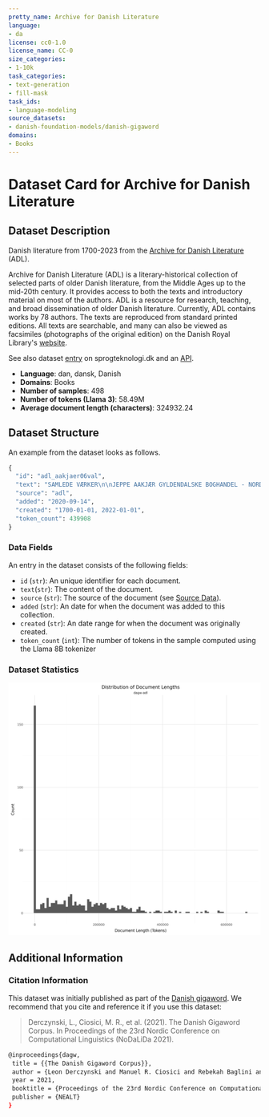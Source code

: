 ```yaml
---
pretty_name: Archive for Danish Literature
language:
- da
license: cc0-1.0
license_name: CC-0
size_categories:
- 1-10k
task_categories:
- text-generation
- fill-mask
task_ids:
- language-modeling
source_datasets:
- danish-foundation-models/danish-gigaword
domains:
- Books
---
```


# Dataset Card for Archive for Danish Literature

## Dataset Description

<!-- START-SHORT DESCRIPTION -->
Danish literature from 1700-2023 from the [Archive for Danish Literature](https://tekster.kb.dk/text?editorial=no&f%5Bsubcollection_ssi%5D%5B%5D=adl&match=one&search_field=Alt) (ADL).
<!-- END-SHORT DESCRIPTION -->

Archive for Danish Literature (ADL) is a literary-historical collection of selected parts of older Danish literature, from the Middle Ages up to the mid-20th century.
It provides access to both the texts and introductory material on most of the authors. ADL is a resource for research, teaching, and broad dissemination of older Danish
literature. Currently, ADL contains works by 78 authors. The texts are reproduced from standard printed editions. All texts are searchable, and many can also be viewed as facsimiles (photographs of the original edition) 
on the Danish Royal Library's [website](https://tekster.kb.dk/text?editorial=no&f%5Bsubcollection_ssi%5D%5B%5D=adl&match=one&search_field=Alt). 

See also dataset [entry](https://sprogteknologi.dk/dataset/public-adl-text-sources) on sprogteknologi.dk and an [API](https://rawgit.com/Det-Kongelige-Bibliotek/access-digital-objects/master/form-demos/adl-form.html).

<!-- START-DESC-STATS -->
- **Language**: dan, dansk, Danish
- **Domains**: Books
- **Number of samples**: 498
- **Number of tokens (Llama 3)**: 58.49M
- **Average document length (characters)**: 324932.24
<!-- END-DESC-STATS -->



## Dataset Structure
An example from the dataset looks as follows.


<!-- START-SAMPLE -->
```py
{
  "id": "adl_aakjaer06val",
  "text": "SAMLEDE VÆRKER\n\nJEPPE AAKJÆR GYLDENDALSKE BOGHANDEL - NORDISK FORLAG KJØBENHAVN OG\nKRISTIANIA 1919 0[...]",
  "source": "adl",
  "added": "2020-09-14",
  "created": "1700-01-01, 2022-01-01",
  "token_count": 439908
}
```

### Data Fields

An entry in the dataset consists of the following fields:

- `id` (`str`): An unique identifier for each document.
- `text`(`str`): The content of the document.
- `source` (`str`): The source of the document (see [Source Data](#source-data)).
- `added` (`str`): An date for when the document was added to this collection.
- `created` (`str`): An date range for when the document was originally created.
- `token_count` (`int`): The number of tokens in the sample computed using the Llama 8B tokenizer
<!-- END-SAMPLE -->



### Dataset Statistics

<!-- START-DATASET PLOTS -->
<p align="center">
<img src="./images/dist_document_length.png" width="600" style="margin-right: 10px;" />
</p>
<!-- END-DATASET PLOTS -->


## Additional Information


### Citation Information

This dataset was initially published as part of the [Danish gigaword](https://huggingface.co/danish-foundation-models). We recommend that you cite and reference it if you use this dataset:

> Derczynski, L., Ciosici, M. R., et al. (2021). The Danish Gigaword Corpus. In Proceedings of the 23rd Nordic Conference on Computational Linguistics (NoDaLiDa 2021).

```bash
@inproceedings{dagw,
 title = {{The Danish Gigaword Corpus}},
 author = {Leon Derczynski and Manuel R. Ciosici and Rebekah Baglini and Morten H. Christiansen and Jacob Aarup Dalsgaard and Riccardo Fusaroli and Peter Juel Henrichsen and Rasmus Hvingelby and Andreas Kirkedal and Alex Speed Kjeldsen and Claus Ladefoged and Finn Årup Nielsen and Jens Madsen and Malte Lau Petersen and Jonathan Hvithamar Rystrøm and Daniel Varab},
 year = 2021,
 booktitle = {Proceedings of the 23rd Nordic Conference on Computational Linguistics},
 publisher = {NEALT}
}
```
